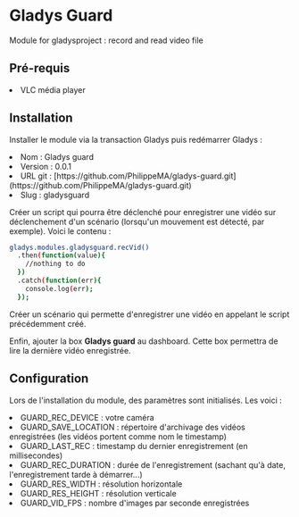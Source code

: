 Gladys Guard
============
Module for gladysproject : record and read video file

Pré-requis
----------
<li>VLC média player</li>

Installation
------------
Installer le module via la transaction Gladys puis redémarrer Gladys :
<li>Nom : Gladys guard</li>
<li>Version : 0.0.1</li>
<li>URL git : [https://github.com/PhilippeMA/gladys-guard.git](https://github.com/PhilippeMA/gladys-guard.git)</li>
<li>Slug : gladysguard</li>

Créer un script qui pourra être déclenché pour enregistrer une vidéo sur déclenchement d'un scénario (lorsqu'un mouvement est détecté, par exemple). Voici le contenu :
```bash
gladys.modules.gladysguard.recVid()
  .then(function(value){
    //nothing to do
  })
  .catch(function(err){
    console.log(err);
  });
```

Créer un scénario qui permette d'enregistrer une vidéo en appelant le script précédemment créé.

Enfin, ajouter la box **Gladys guard** au dashboard. Cette box permettra de lire la dernière vidéo enregistrée.

Configuration
-------------
Lors de l'installation du module, des paramètres sont initialisés. Les voici :
<li>GUARD_REC_DEVICE : votre caméra</li>
<li>GUARD_SAVE_LOCATION : répertoire d'archivage des vidéos enregistrées (les vidéos portent comme nom le timestamp)</li>
<li>GUARD_LAST_REC : timestamp du dernier enregistrement (en millisecondes)</li>
<li>GUARD_REC_DURATION : durée de l'enregistrement (sachant qu'à date, l'enregistrement tarde à démarrer...)</li>
<li>GUARD_RES_WIDTH : résolution horizontale</li>
<li>GUARD_RES_HEIGHT : résolution verticale</li>
<li>GUARD_VID_FPS : nombre d'images par seconde enregistrées</li>
